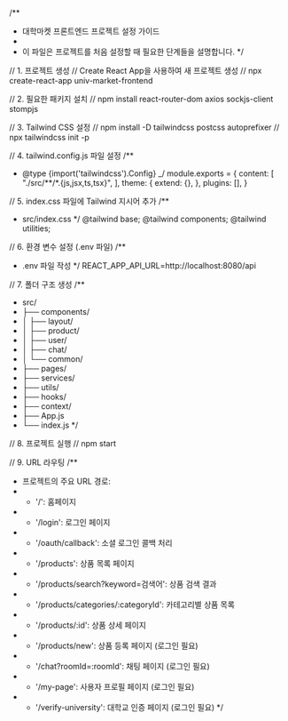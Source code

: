 /\*\*

- 대학마켓 프론트엔드 프로젝트 설정 가이드
-
- 이 파일은 프로젝트를 처음 설정할 때 필요한 단계들을 설명합니다.
  \*/

// 1. 프로젝트 생성
// Create React App을 사용하여 새 프로젝트 생성
// npx create-react-app univ-market-frontend

// 2. 필요한 패키지 설치
// npm install react-router-dom axios sockjs-client stompjs

// 3. Tailwind CSS 설정
// npm install -D tailwindcss postcss autoprefixer
// npx tailwindcss init -p

// 4. tailwind.config.js 파일 설정
/\*\*

- @type {import('tailwindcss').Config}
  _/
  module.exports = {
  content: [
  "./src/**/*.{js,jsx,ts,tsx}",
  ],
  theme: {
  extend: {},
  },
  plugins: [],
  }

// 5. index.css 파일에 Tailwind 지시어 추가
/\*\*

- src/index.css
  \*/
  @tailwind base;
  @tailwind components;
  @tailwind utilities;

// 6. 환경 변수 설정 (.env 파일)
/\*\*

- .env 파일 작성
  \*/
  REACT_APP_API_URL=http://localhost:8080/api

// 7. 폴더 구조 생성
/\*\*

- src/
- ├── components/
- │ ├── layout/
- │ ├── product/
- │ ├── user/
- │ ├── chat/
- │ └── common/
- ├── pages/
- ├── services/
- ├── utils/
- ├── hooks/
- ├── context/
- ├── App.js
- └── index.js
  \*/

// 8. 프로젝트 실행
// npm start

// 9. URL 라우팅
/\*\*

- 프로젝트의 주요 URL 경로:
- - '/': 홈페이지
- - '/login': 로그인 페이지
- - '/oauth/callback': 소셜 로그인 콜백 처리
- - '/products': 상품 목록 페이지
- - '/products/search?keyword=검색어': 상품 검색 결과
- - '/products/categories/:categoryId': 카테고리별 상품 목록
- - '/products/:id': 상품 상세 페이지
- - '/products/new': 상품 등록 페이지 (로그인 필요)
- - '/chat?roomId=:roomId': 채팅 페이지 (로그인 필요)
- - '/my-page': 사용자 프로필 페이지 (로그인 필요)
- - '/verify-university': 대학교 인증 페이지 (로그인 필요)
    \*/
